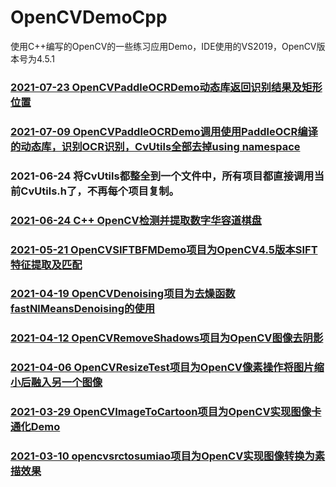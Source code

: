 # OpenCVDemoCpp
使用C++编写的OpenCV的一些练习应用Demo，IDE使用的VS2019，OpenCV版本号为4.5.1
 
### [2021-07-23  OpenCVPaddleOCRDemo动态库返回识别结果及矩形位置](https://mp.weixin.qq.com/s/i5h3HPg0n39_vx8dD_EcqA)

### [2021-07-09 OpenCVPaddleOCRDemo调用使用PaddleOCR编译的动态库，识别OCR识别，CvUtils全部去掉using namespace](https://mp.weixin.qq.com/s/i5h3HPg0n39_vx8dD_EcqA)

### 2021-06-24 将CvUtils都整全到一个文件中，所有项目都直接调用当前CvUtils.h了，不再每个项目复制。

 ### [2021-06-24 C++ OpenCV检测并提取数字华容道棋盘](https://mp.weixin.qq.com/s/i5h3HPg0n39_vx8dD_EcqA)

 ### [2021-05-21 OpenCVSIFTBFMDemo项目为OpenCV4.5版本SIFT特征提取及匹配](https://mp.weixin.qq.com/s/PU_fBawsG1Nfg74F5Pc0QA)

### [2021-04-19 OpenCVDenoising项目为去燥函数fastNlMeansDenoising的使用](https://mp.weixin.qq.com/s/PU_fBawsG1Nfg74F5Pc0QA)

### [2021-04-12 OpenCVRemoveShadows项目为OpenCV图像去阴影](https://mp.weixin.qq.com/s/-Uzv-4Gk5p9fnrRpnuGvBg)

### [2021-04-06 OpenCVResizeTest项目为OpenCV像素操作将图片缩小后融入另一个图像](https://mp.weixin.qq.com/s/HmZBHs3FUVqw01LLBNCNTQ)

### [2021-03-29 OpenCVImageToCartoon项目为OpenCV实现图像卡通化Demo](https://mp.weixin.qq.com/s/vjwmAq4wv6z1oTF_hjoM-g)

### [2021-03-10 opencvsrctosumiao项目为OpenCV实现图像转换为素描效果](https://mp.weixin.qq.com/s/idfO6f4m2wR1z6Y3g4pakw)

